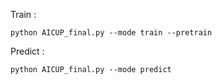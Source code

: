 Train : 
```
python AICUP_final.py --mode train --pretrain
```

Predict :
```
python AICUP_final.py --mode predict
```
